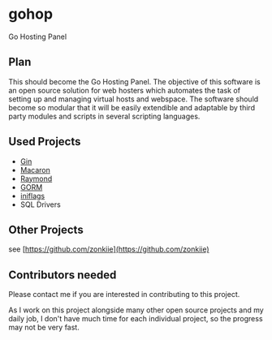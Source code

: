 # gohop
Go Hosting Panel

## Plan
This should become the Go Hosting Panel. The objective of this software is an open source solution for web hosters which automates the task of setting up and managing virtual hosts and webspace. The software should become so modular that it will be easily extendible and adaptable by third party modules and scripts in several scripting languages.

## Used Projects
 - [Gin](https://github.com/gin-gonic/gin)
 - [Macaron](https://go-macaron.com/)
 - [Raymond](https://github.com/aymerick/raymond)
 - [GORM](http://gorm.io/)
 - [iniflags](github.com/vharitonsky/iniflags)
 - SQL Drivers

## Other Projects

see [https://github.com/zonkiie](https://github.com/zonkiie)

## Contributors needed
Please contact me if you are interested in contributing to this project.

As I work on this project alongside many other open source projects and my daily job, I don't have much time for each individual project, so the progress may not be very fast.
